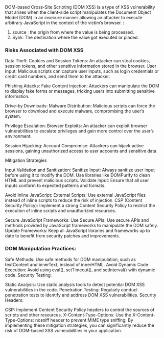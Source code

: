 DOM-based Cross-Site Scripting (DOM XSS) is a type of XSS vulnerability that arises when the client-side script manipulates the Document Object Model (DOM) in an insecure manner
allowing an attacker to execute arbitrary JavaScript in the context of the victim’s browser. :
1. source : the origin from where the value is being processed.
2. Synk: The destination where the value got executed or placed.

<h3>Risks Associated with DOM XSS</h3>

Data Theft:
Cookies and Session Tokens: An attacker can steal cookies, session tokens, and other sensitive information stored in the browser.
User Input: Malicious scripts can capture user inputs, such as login credentials or credit card numbers, and send them to the attacker.

Phishing Attacks:
Fake Content Injection: Attackers can manipulate the DOM to display fake forms or messages, tricking users into submitting sensitive information.

Drive-by Downloads:
Malware Distribution: Malicious scripts can force the browser to download and execute malware, compromising the user’s system.

Privilege Escalation:
Browser Exploits: An attacker can exploit browser vulnerabilities to escalate privileges and gain more control over the user’s environment.

Session Hijacking:
Account Compromise: Attackers can hijack active sessions, gaining unauthorized access to user accounts and sensitive data.

Mitigation Strategies

Input Validation and Sanitization:
Sanitize Input: Always sanitize user input before using it to modify the DOM. Use libraries like DOMPurify to clean HTML and prevent malicious scripts.
Validate Input: Ensure that all user inputs conform to expected patterns and formats.

Avoid Inline JavaScript:
External Scripts: Use external JavaScript files instead of inline scripts to reduce the risk of injection.
CSP (Content Security Policy): Implement a strong Content Security Policy to restrict the execution of inline scripts and unauthorized resources.

Secure JavaScript Frameworks:
Use Secure APIs: Use secure APIs and methods provided by JavaScript frameworks to manipulate the DOM safely.
Update Frameworks: Keep all JavaScript libraries and frameworks up to date to benefit from security patches and improvements.

<h3>DOM Manipulation Practices:</h3>

Safe Methods: Use safe methods for DOM manipulation, such as textContent and innerText, instead of innerHTML.
Avoid Dynamic Code Execution: Avoid using eval(), setTimeout(), and setInterval() with dynamic code.
Security Testing:

Static Analysis: Use static analysis tools to detect potential DOM XSS vulnerabilities in the code.
Penetration Testing: Regularly conduct penetration tests to identify and address DOM XSS vulnerabilities.
Security Headers:

CSP: Implement Content Security Policy headers to control the sources of scripts and other resources.
X-Content-Type-Options: Use the X-Content-Type-Options: nosniff header to prevent MIME type sniffing.
By implementing these mitigation strategies, you can significantly reduce the risk of DOM-based XSS vulnerabilities in your application.


